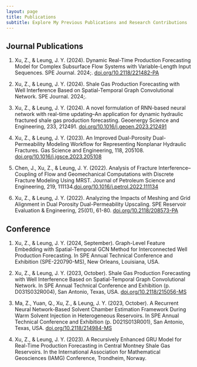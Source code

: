 ```yaml
---
layout: page
title: Publications
subtitle: Explore My Previous Publications and Research Contributions
---
```


## Journal Publications
1. Xu, Z., & Leung, J. Y. (2024). Dynamic Real-Time Production Forecasting Model for Complex Subsurface Flow Systems with Variable-Length Input Sequences. SPE Journal. 2024;. [doi.org/10.2118/221482-PA](https://doi.org/10.2118/221482-PA)

2. Xu, Z., & Leung, J. Y. (2024). Shale Gas Production Forecasting with Well Interference Based on Spatial-Temporal Graph Convolutional Network. SPE Journal. 2024;.

3. Xu, Z., & Leung, J. Y. (2024). A novel formulation of RNN-based neural network with real-time updating–An application for dynamic hydraulic fractured shale gas production forecasting. Geoenergy Science and Engineering, 233, 212491. [doi.org/10.1016/j.geoen.2023.212491](https://doi.org/10.1016/j.geoen.2023.212491)
  
4. Xu, Z., & Leung, J. Y. (2023). An Improved Dual-Porosity Dual-Permeability Modeling Workflow for Representing Nonplanar Hydraulic Fractures. Gas Science and Engineering, 118, 205108. [doi.org/10.1016/j.jgsce.2023.205108](https://doi.org/10.1016/j.jgsce.2023.205108)
  
5. Chen, J., Xu, Z., & Leung, J. Y. (2022). Analysis of Fracture Interference–Coupling of Flow and Geomechanical Computations with Discrete Fracture Modeling Using MRST. Journal of Petroleum Science and Engineering, 219, 111134.[doi.org/10.1016/j.petrol.2022.111134](https://doi.org/10.1016/j.petrol.2022.111134)
  
6. Xu, Z., & Leung, J. Y. (2022). Analyzing the Impacts of Meshing and Grid Alignment in Dual Porosity Dual-Permeability Upscaling. SPE Reservoir Evaluation & Engineering, 25(01), 61-80. [doi.org/10.2118/208573-PA](https://doi.org/10.2118/208573-PA)

## Conference
1. Xu, Z., & Leung, J. Y. (2024, September). Graph-Level Feature Embedding with Spatial-Temporal GCN Method for Interconnected Well Production Forecasting. In SPE Annual Technical Conference and Exhibition (SPE-220790-MS), New Orleans, Louisiana, USA.
 
2. Xu, Z., & Leung, J. Y. (2023, October). Shale Gas Production Forecasting with Well Interference Based on Spatial-Temporal Graph Convolutional Network. In SPE Annual Technical Conference and Exhibition (p. D031S032R004), San Antonio, Texas, USA. [doi.org/10.2118/215056-MS](https://doi.org/10.2118/215056-MS)
  
3. Ma, Z., Yuan, Q., Xu, Z., & Leung, J. Y. (2023, October). A Recurrent Neural Network-Based Solvent Chamber Estimation Framework During Warm Solvent Injection in Heterogeneous Reservoirs. In SPE Annual Technical Conference and Exhibition (p. D021S013R001), San Antonio, Texas, USA. [doi.org/10.2118/214984-MS](https://doi.org/10.2118/214984-MS)
  
4. Xu, Z., & Leung, J. Y. (2023). A Recursively Enhanced GRU Model for Real-Time Production Forecasting in Central Montney Shale Gas Reservoirs. In the International Association for Mathematical Geosciences (IAMG) Conference, Trondheim, Norway.
